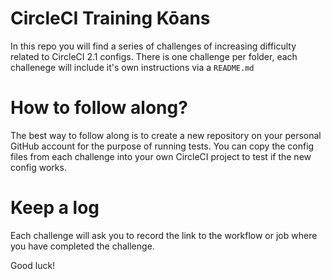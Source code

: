 # CircleCI Training Kōans

In this repo you will find a series of challenges of increasing difficulty related to CircleCI 2.1 configs. There is one challenge per folder, each challenege will include it's own instructions via a `README.md`

# How to follow along?

The best way to follow along is to create a new repository on your personal GitHub account for the purpose of running tests. You can copy the config files from each challenge into your own CircleCI project to test if the new config works.

# Keep a log

Each challenge will ask you to record the link to the workflow or job where you have completed the challenge.

Good luck!